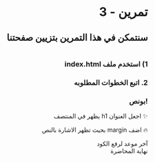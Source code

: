<div dir=rtl>

#  تمرين - 3
## سنتمكن في هذا التمرين بتزيين صفحتنا 
#
### 1) استخدم ملف index.html
### 2. اتبع الخطوات المطلوبه 


### !بونص 

✨
 اجعل العنوان h1 يظهر في المنتصف 

🔥
 اضف margin بحيث تظهر الاشارة بالنص



آخر موعد لرفع الكود\
نهاية المحاضرة

</div>
